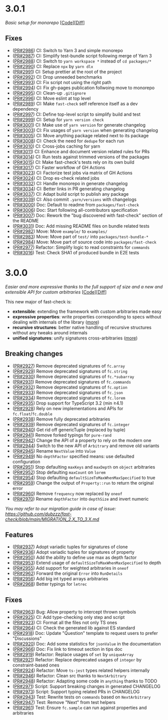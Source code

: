 # 3.0.1

_Basic setup for monorepo_
[[Code](https://github.com/dubzzz/fast-check/tree/v3.0.1)][[Diff](https://github.com/dubzzz/fast-check/compare/v3.0.0...v3.0.1)]

## Fixes

- ([PR#2986](https://github.com/dubzzz/fast-check/pull/2986)) CI: Switch to Yarn 3 and simple monorepo
- ([PR#2987](https://github.com/dubzzz/fast-check/pull/2987)) CI: Simplify test-bundle script following merge of Yarn 3
- ([PR#2988](https://github.com/dubzzz/fast-check/pull/2988)) CI: Switch to `yarn workspace *` instead of `cd packages/*`
- ([PR#2990](https://github.com/dubzzz/fast-check/pull/2990)) CI: Replace `npx` by `yarn dlx`
- ([PR#2991](https://github.com/dubzzz/fast-check/pull/2991)) CI: Setup prettier at the root of the project
- ([PR#2992](https://github.com/dubzzz/fast-check/pull/2992)) CI: Drop unneeded benchmarks
- ([PR#2993](https://github.com/dubzzz/fast-check/pull/2993)) CI: Fix script not using the right path
- ([PR#2994](https://github.com/dubzzz/fast-check/pull/2994)) CI: Fix gh-pages publication follwoing move to monorepo
- ([PR#2995](https://github.com/dubzzz/fast-check/pull/2995)) CI: Clean-up `.gitignore`
- ([PR#2996](https://github.com/dubzzz/fast-check/pull/2996)) CI: Move eslint at top level
- ([PR#2989](https://github.com/dubzzz/fast-check/pull/2989)) CI: Make `fast-check` self reference itself as a dev dependency
- ([PR#2997](https://github.com/dubzzz/fast-check/pull/2997)) CI: Define top-level script to simplify build and test
- ([PR#2999](https://github.com/dubzzz/fast-check/pull/2999)) CI: Setup for `yarn version check`
- ([PR#3001](https://github.com/dubzzz/fast-check/pull/3001)) CI: Make use of `yarn version` for generate changelog
- ([PR#3003](https://github.com/dubzzz/fast-check/pull/3003)) CI: Fix usages of `yarn version` when generating changelog
- ([PR#3005](https://github.com/dubzzz/fast-check/pull/3005)) CI: Move anything package related next to its package
- ([PR#3008](https://github.com/dubzzz/fast-check/pull/3008)) CI: Check the need for `dedupe` for each run
- ([PR#3010](https://github.com/dubzzz/fast-check/pull/3010)) CI: Cross-jobs caching for yarn
- ([PR#3011](https://github.com/dubzzz/fast-check/pull/3011)) CI: Enhance and document version related rules for PRs
- ([PR#3014](https://github.com/dubzzz/fast-check/pull/3014)) CI: Run tests against trimmed versions of the packages
- ([PR#3015](https://github.com/dubzzz/fast-check/pull/3015)) CI: Make fast-check's tests rely on its own build
- ([PR#3017](https://github.com/dubzzz/fast-check/pull/3017)) CI: Faster workflow of GH Actions
- ([PR#3023](https://github.com/dubzzz/fast-check/pull/3023)) CI: Factorize test jobs via matrix of GH Actions
- ([PR#3024](https://github.com/dubzzz/fast-check/pull/3024)) CI: Drop es-check related jobs
- ([PR#3032](https://github.com/dubzzz/fast-check/pull/3032)) CI: Handle monorepo in generate changelog
- ([PR#3034](https://github.com/dubzzz/fast-check/pull/3034)) CI: Better links in PR generating changelog
- ([PR#3037](https://github.com/dubzzz/fast-check/pull/3037)) CI: Adapt build script to publish any package
- ([PR#3039](https://github.com/dubzzz/fast-check/pull/3039)) CI: Also commit `.yarn/versions` with changelogs
- ([PR#3000](https://github.com/dubzzz/fast-check/pull/3000)) Doc: Default to readme from `packages/fast-check`
- ([PR#3006](https://github.com/dubzzz/fast-check/pull/3006)) Doc: Start following all-contributors specification
- ([PR#3007](https://github.com/dubzzz/fast-check/pull/3007)) Doc: Rework the "bug discovered with fast-check" section of the README
- ([PR#3031](https://github.com/dubzzz/fast-check/pull/3031)) Doc: Add missing README files on bundle related tests
- ([PR#2982](https://github.com/dubzzz/fast-check/pull/2982)) Move: Move `example/` to `examples/`
- ([PR#2983](https://github.com/dubzzz/fast-check/pull/2983)) Move: Move part of `test/` into `packages/test-bundle-*`
- ([PR#2984](https://github.com/dubzzz/fast-check/pull/2984)) Move: Move part of source code into `packages/fast-check`
- ([PR#2977](https://github.com/dubzzz/fast-check/pull/2977)) Refactor: Simplify logic to read constraints for `commands`
- ([PR#3016](https://github.com/dubzzz/fast-check/pull/3016)) Test: Check SHA1 of produced bundle in E2E tests

# 3.0.0

_Easier and more expressive thanks to the full support of size and a new and extensible API for custom arbitraries_
[[Code](https://github.com/dubzzz/fast-check/tree/v3.0.0)][[Diff](https://github.com/dubzzz/fast-check/compare/v2.25.0...v3.0.0)]

This new major of fast-check is:

- **extensible**: extending the framework with custom arbitraries made easy
- **expressive properties**: write properties corresponding to specs without dealing with internals of the library ([more](https://github.com/dubzzz/fast-check/issues/2648))
- **recursive structures**: better native handling of recursive structures without any tweaks around internals
- **unified signatures**: unify signatures cross-arbitraries ([more](https://github.com/dubzzz/fast-check/pull/992))

## Breaking changes

- ([PR#2927](https://github.com/dubzzz/fast-check/pull/2927)) Remove deprecated signatures of `fc.array`
- ([PR#2929](https://github.com/dubzzz/fast-check/pull/2929)) Remove deprecated signatures of `fc.string`
- ([PR#2930](https://github.com/dubzzz/fast-check/pull/2930)) Remove deprecated signatures of `fc.*subarray`
- ([PR#2931](https://github.com/dubzzz/fast-check/pull/2931)) Remove deprecated signatures of `fc.commands`
- ([PR#2932](https://github.com/dubzzz/fast-check/pull/2932)) Remove deprecated signatures of `fc.option`
- ([PR#2933](https://github.com/dubzzz/fast-check/pull/2933)) Remove deprecated signatures of `fc.json`
- ([PR#2934](https://github.com/dubzzz/fast-check/pull/2934)) Remove deprecated signatures of `fc.lorem`
- ([PR#2935](https://github.com/dubzzz/fast-check/pull/2935)) Drop support for TypeScript 3.2 (min ≥4.1)
- ([PR#2928](https://github.com/dubzzz/fast-check/pull/2928)) Rely on new implementations and APIs for `fc.float`/`fc.double`
- ([PR#2938](https://github.com/dubzzz/fast-check/pull/2938)) Remove fully deprecated arbitraries
- ([PR#2939](https://github.com/dubzzz/fast-check/pull/2939)) Remove deprecated signatures of `fc.integer`
- ([PR#2940](https://github.com/dubzzz/fast-check/pull/2940)) Get rid off genericTuple (replaced by tuple)
- ([PR#2941](https://github.com/dubzzz/fast-check/pull/2941)) Remove forked typings for `pure-rand`
- ([PR#2942](https://github.com/dubzzz/fast-check/pull/2942)) Change the API of a property to rely on the modern one
- ([PR#2944](https://github.com/dubzzz/fast-check/pull/2944)) Switch to the new API of `Arbitrary` and remove old variants
- ([PR#2945](https://github.com/dubzzz/fast-check/pull/2945)) Rename `NextValue` into `Value`
- ([PR#2949](https://github.com/dubzzz/fast-check/pull/2949)) No `depthFactor` specified means: use defaulted configuration
- ([PR#2951](https://github.com/dubzzz/fast-check/pull/2951)) Stop defaulting `maxKeys` and `maxDepth` on `object` arbitraries
- ([PR#2952](https://github.com/dubzzz/fast-check/pull/2952)) Stop defaulting `maxCount` on `lorem`
- ([PR#2954](https://github.com/dubzzz/fast-check/pull/2954)) Stop defaulting `defaultSizeToMaxWhenMaxSpecified` to true
- ([PR#2959](https://github.com/dubzzz/fast-check/pull/2959)) Change the output of `Property::run` to return the original error
- ([PR#2960](https://github.com/dubzzz/fast-check/pull/2960)) Remove `frequency` now replaced by `oneof`
- ([PR#2970](https://github.com/dubzzz/fast-check/pull/2970)) Rename `depthFactor` into `depthSize` and invert numeric

_You may refer to our migration guide in case of issue: https://github.com/dubzzz/fast-check/blob/main/MIGRATION_2.X_TO_3.X.md_

## Features

- ([PR#2937](https://github.com/dubzzz/fast-check/pull/2937)) Adopt variadic tuples for signatures of clone
- ([PR#2936](https://github.com/dubzzz/fast-check/pull/2936)) Adopt variadic tuples for signatures of property
- ([PR#2950](https://github.com/dubzzz/fast-check/pull/2950)) Add the ability to define use max as depth factor
- ([PR#2953](https://github.com/dubzzz/fast-check/pull/2953)) Extend usage of `defaultSizeToMaxWhenMaxSpecified` to depth
- ([PR#2955](https://github.com/dubzzz/fast-check/pull/2955)) Add support for weighted arbitraries in `oneof`
- ([PR#2962](https://github.com/dubzzz/fast-check/pull/2962)) Forward the original `Error` into `RunDetails`
- ([PR#2956](https://github.com/dubzzz/fast-check/pull/2956)) Add big int typed arrays arbitraries
- ([PR#2968](https://github.com/dubzzz/fast-check/pull/2968)) Better typings for `letrec`

## Fixes

- ([PR#2963](https://github.com/dubzzz/fast-check/pull/2963)) Bug: Allow property to intercept thrown symbols
- ([PR#2925](https://github.com/dubzzz/fast-check/pull/2925)) CI: Add type-checking only step and script
- ([PR#2923](https://github.com/dubzzz/fast-check/pull/2923)) CI: Format all the files not only TS ones
- ([PR#2964](https://github.com/dubzzz/fast-check/pull/2964)) CI: Check the generated lib against ES standard
- ([PR#2918](https://github.com/dubzzz/fast-check/pull/2918)) Doc: Update "Question" template to request users to prefer "Discussions"
- ([PR#2920](https://github.com/dubzzz/fast-check/pull/2920)) Doc: Add some statistics for `jsonValue` in the documentation
- ([PR#2966](https://github.com/dubzzz/fast-check/pull/2966)) Doc: Fix link to timeout section in tips doc
- ([PR#2919](https://github.com/dubzzz/fast-check/pull/2919)) Refactor: Replace usages of `set` by `uniqueArray`
- ([PR#2921](https://github.com/dubzzz/fast-check/pull/2921)) Refactor: Replace deprecated usages of `integer` by constraint-based ones
- ([PR#2924](https://github.com/dubzzz/fast-check/pull/2924)) Refactor: Move `ts-jest` types related helpers internally
- ([PR#2946](https://github.com/dubzzz/fast-check/pull/2946)) Refactor: Clean src thanks to `NextArbitrary`
- ([PR#2948](https://github.com/dubzzz/fast-check/pull/2948)) Refactor: Adapting some code in `anything` thanks to TODO
- ([PR#2971](https://github.com/dubzzz/fast-check/pull/2971)) Script: Support breaking changes in generated CHANGELOG
- ([PR#2973](https://github.com/dubzzz/fast-check/pull/2973)) Script: Support typing related PRs in CHANGELOG
- ([PR#2943](https://github.com/dubzzz/fast-check/pull/2943)) Test: Rewrite tests on `commands` based on `NextArbitrary`
- ([PR#2947](https://github.com/dubzzz/fast-check/pull/2947)) Test: Remove "Next" from test helpers
- ([PR#2961](https://github.com/dubzzz/fast-check/pull/2961)) Test: Ensure `fc.sample` can run against properties and arbitraries
